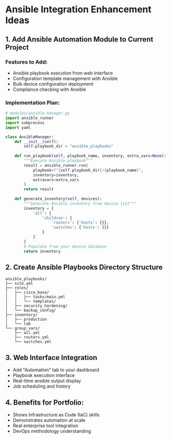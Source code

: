 # Ansible Integration Enhancement Ideas

## 1. Add Ansible Automation Module to Current Project

### Features to Add:
- Ansible playbook execution from web interface
- Configuration template management with Ansible
- Bulk device configuration deployment
- Compliance checking with Ansible

### Implementation Plan:
```python
# modules/ansible_manager.py
import ansible_runner
import subprocess
import yaml

class AnsibleManager:
    def __init__(self):
        self.playbook_dir = "ansible_playbooks"
        
    def run_playbook(self, playbook_name, inventory, extra_vars=None):
        """Execute Ansible playbook"""
        result = ansible_runner.run(
            playbook=f"{self.playbook_dir}/{playbook_name}",
            inventory=inventory,
            extravars=extra_vars
        )
        return result
        
    def generate_inventory(self, devices):
        """Generate Ansible inventory from device list"""
        inventory = {
            'all': {
                'children': {
                    'routers': {'hosts': {}},
                    'switches': {'hosts': {}}
                }
            }
        }
        # Populate from your device database
        return inventory
```

## 2. Create Ansible Playbooks Directory Structure
```
ansible_playbooks/
├── site.yml
├── roles/
│   ├── cisco_base/
│   │   ├── tasks/main.yml
│   │   └── templates/
│   ├── security_hardening/
│   └── backup_config/
├── inventory/
│   ├── production
│   └── lab
└── group_vars/
    ├── all.yml
    ├── routers.yml
    └── switches.yml
```

## 3. Web Interface Integration
- Add "Automation" tab to your dashboard
- Playbook execution interface
- Real-time ansible output display
- Job scheduling and history

## 4. Benefits for Portfolio:
- Shows Infrastructure as Code (IaC) skills
- Demonstrates automation at scale
- Real enterprise tool integration
- DevOps methodology understanding
